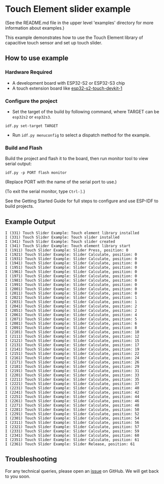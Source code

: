 # Touch Element slider example

(See the README.md file in the upper level 'examples' directory for more information about examples.)

This example demonstrates how to use the Touch Element library of capacitive touch sensor and set up touch slider.

## How to use example

### Hardware Required

* A development board with ESP32-S2 or ESP32-S3 chip
* A touch extension board like [esp32-s2-touch-devkit-1](https://docs.espressif.com/projects/espressif-esp-dev-kits/en/latest/esp32s2/esp32-s2-touch-devkit-1/user_guide.html)

### Configure the project

* Set the target of the build by following command, where TARGET can be `esp32s2` or `esp32s3`.
```
idf.py set-target TARGET
```
* Run `idf.py menuconfig` to select a dispatch method for the example.

### Build and Flash

Build the project and flash it to the board, then run monitor tool to view serial output:

```
idf.py -p PORT flash monitor
```

(Replace PORT with the name of the serial port to use.)

(To exit the serial monitor, type ``Ctrl-]``.)

See the Getting Started Guide for full steps to configure and use ESP-IDF to build projects.

## Example Output

```
I (331) Touch Slider Example: Touch element library installed
I (331) Touch Slider Example: Touch slider installed
I (341) Touch Slider Example: Touch slider created
I (341) Touch Slider Example: Touch element library start
I (1911) Touch Slider Example: Slider Press, position: 0
I (1921) Touch Slider Example: Slider Calculate, position: 0
I (1931) Touch Slider Example: Slider Calculate, position: 0
I (1941) Touch Slider Example: Slider Calculate, position: 0
I (1951) Touch Slider Example: Slider Calculate, position: 0
I (1961) Touch Slider Example: Slider Calculate, position: 0
I (1971) Touch Slider Example: Slider Calculate, position: 0
I (1981) Touch Slider Example: Slider Calculate, position: 0
I (1991) Touch Slider Example: Slider Calculate, position: 0
I (2001) Touch Slider Example: Slider Calculate, position: 0
I (2011) Touch Slider Example: Slider Calculate, position: 0
I (2021) Touch Slider Example: Slider Calculate, position: 1
I (2031) Touch Slider Example: Slider Calculate, position: 1
I (2041) Touch Slider Example: Slider Calculate, position: 2
I (2051) Touch Slider Example: Slider Calculate, position: 2
I (2061) Touch Slider Example: Slider Calculate, position: 4
I (2071) Touch Slider Example: Slider Calculate, position: 5
I (2081) Touch Slider Example: Slider Calculate, position: 6
I (2091) Touch Slider Example: Slider Calculate, position: 8
I (2101) Touch Slider Example: Slider Calculate, position: 10
I (2111) Touch Slider Example: Slider Calculate, position: 12
I (2121) Touch Slider Example: Slider Calculate, position: 15
I (2131) Touch Slider Example: Slider Calculate, position: 17
I (2141) Touch Slider Example: Slider Calculate, position: 19
I (2151) Touch Slider Example: Slider Calculate, position: 22
I (2161) Touch Slider Example: Slider Calculate, position: 24
I (2171) Touch Slider Example: Slider Calculate, position: 26
I (2181) Touch Slider Example: Slider Calculate, position: 29
I (2191) Touch Slider Example: Slider Calculate, position: 31
I (2201) Touch Slider Example: Slider Calculate, position: 33
I (2211) Touch Slider Example: Slider Calculate, position: 35
I (2221) Touch Slider Example: Slider Calculate, position: 37
I (2231) Touch Slider Example: Slider Calculate, position: 40
I (2241) Touch Slider Example: Slider Calculate, position: 42
I (2251) Touch Slider Example: Slider Calculate, position: 44
I (2261) Touch Slider Example: Slider Calculate, position: 46
I (2271) Touch Slider Example: Slider Calculate, position: 48
I (2281) Touch Slider Example: Slider Calculate, position: 50
I (2291) Touch Slider Example: Slider Calculate, position: 52
I (2301) Touch Slider Example: Slider Calculate, position: 54
I (2311) Touch Slider Example: Slider Calculate, position: 56
I (2321) Touch Slider Example: Slider Calculate, position: 57
I (2331) Touch Slider Example: Slider Calculate, position: 59
I (2341) Touch Slider Example: Slider Calculate, position: 60
I (2351) Touch Slider Example: Slider Calculate, position: 61
I (2361) Touch Slider Example: Slider Release, position: 61
```

## Troubleshooting

For any technical queries, please open an [issue](https://github.com/espressif/esp-idf/issues) on GitHub. We will get back to you soon.
